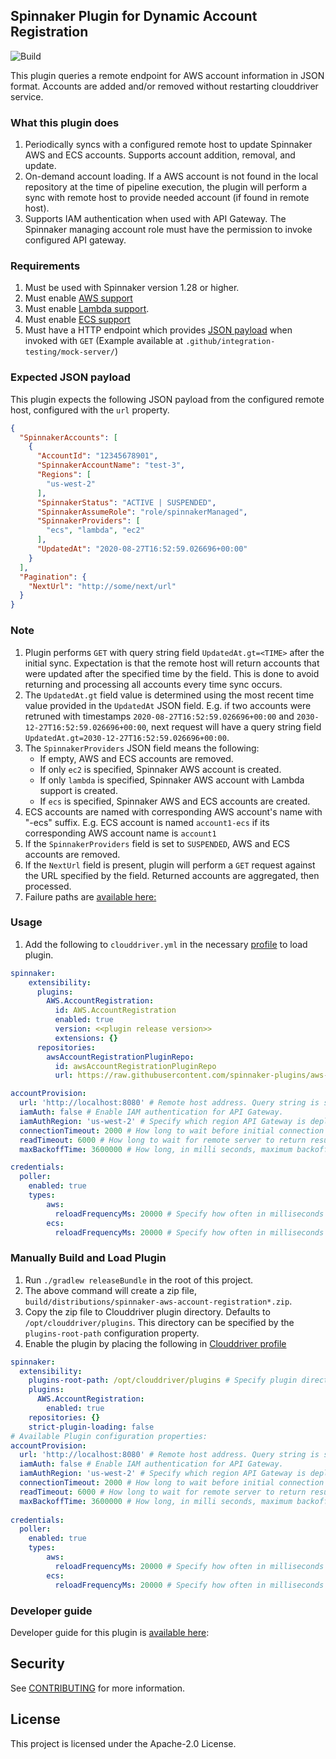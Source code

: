 ## Spinnaker Plugin for Dynamic Account Registration
![Build](https://github.com/awslabs/aws-account-registration-plugin-spinnaker/workflows/Build/badge.svg)

This plugin queries a remote endpoint for AWS account information in JSON format. Accounts are added and/or removed without restarting clouddriver service.

### What this plugin does
1. Periodically syncs with a configured remote host to update Spinnaker AWS and ECS accounts. Supports account addition, removal, and update. 
2. On-demand account loading. If a AWS account is not found in the local repository at the time of pipeline execution, 
the plugin will perform a sync with remote host to provide needed account (if found in remote host).
3. Supports IAM authentication when used with API Gateway. The Spinnaker managing account role must have the permission to invoke configured API gateway.   

### Requirements
1. Must be used with Spinnaker version 1.28 or higher.
2. Must enable [AWS support](https://docs.armory.io/docs/armory-admin/aws/add-aws-account/)
3. Must enable [Lambda support](https://kb.armory.io/s/article/AWS-Lambda-Custom-Webhook-Stages).
4. Must enable [ECS support](https://spinnaker.io/setup/install/providers/aws/aws-ecs/#clouddriver-yaml-properties)
5. Must have a HTTP endpoint which provides [JSON payload](#Expected-JSON-payload) when invoked with `GET` (Example available at `.github/integration-testing/mock-server/`)

### Expected JSON payload
This plugin expects the following JSON payload from the configured remote host, configured with the `url` property.


```json
{
  "SpinnakerAccounts": [
    {
      "AccountId": "12345678901",
      "SpinnakerAccountName": "test-3",
      "Regions": [
        "us-west-2"
      ],
      "SpinnakerStatus": "ACTIVE | SUSPENDED",
      "SpinnakerAssumeRole": "role/spinnakerManaged",
      "SpinnakerProviders": [
        "ecs", "lambda", "ec2"
      ],
      "UpdatedAt": "2020-08-27T16:52:59.026696+00:00"
    }
  ],
  "Pagination": {
    "NextUrl": "http://some/next/url"
  }
}
```

### Note
1. Plugin performs `GET` with query string field `UpdatedAt.gt=<TIME>` after the initial sync.
Expectation is that the remote host will return accounts that were updated after the specified time by the field.
This is done to avoid returning and processing all accounts every time sync occurs. 
2. The `UpdatedAt.gt` field value is determined using the most recent time value provided in the `UpdatedAt` JSON field.
E.g. if two accounts were retruned with timestamps `2020-08-27T16:52:59.026696+00:00` and `2030-12-27T16:52:59.026696+00:00`, 
next request will have a query string field `UpdatedAt.gt=2030-12-27T16:52:59.026696+00:00`. 
3. The `SpinnakerProviders` JSON field means the following:
    - If empty, AWS and ECS accounts are removed.
    - If only `ec2` is specified, Spinnaker AWS account is created.
    - If only `lambda` is specified, Spinnaker AWS account with Lambda support is created.
    - If `ecs` is specified, Spinnaker AWS and ECS accounts are created.
4. ECS accounts are named with corresponding AWS account's name with "-ecs" suffix. 
E.g. ECS account is named `account1-ecs` if its corresponding AWS account name is `account1`
5. If the `SpinnakerProviders` field is set to `SUSPENDED`,  AWS and ECS accounts are removed.
6. If the `NextUrl` field is present, plugin will perform a `GET` request against the URL specified by the field. Returned accounts are aggregated, then processed.
7. Failure paths are [available here:](doc/failure_paths.md)


### Usage
1. Add the following to `clouddriver.yml` in the necessary [profile](https://spinnaker.io/reference/halyard/custom/#custom-profiles) to load plugin.
```yaml
spinnaker:
    extensibility:
      plugins:
        AWS.AccountRegistration:
          id: AWS.AccountRegistration
          enabled: true
          version: <<plugin release version>>
          extensions: {}
      repositories:
        awsAccountRegistrationPluginRepo:
          id: awsAccountRegistrationPluginRepo
          url: https://raw.githubusercontent.com/spinnaker-plugins/aws-account-registration-plugin-spinnaker/master/plugins.json

accountProvision:
  url: 'http://localhost:8080' # Remote host address. Query string is supported but must not include space characters.
  iamAuth: false # Enable IAM authentication for API Gateway.
  iamAuthRegion: 'us-west-2' # Specify which region API Gateway is deployed. Required if `iamAuth` is enabled.
  connectionTimeout: 2000 # How long to wait before initial connection timeouts
  readTimeout: 6000 # How long to wait for remote server to return results.
  maxBackoffTime: 3600000 # How long, in milli seconds, maximum backoff time should be.

credentials:
  poller:
    enabled: true
    types:
        aws:
          reloadFrequencyMs: 20000 # Specify how often in milliseconds credentials should be synced.
        ecs:
          reloadFrequencyMs: 20000 # Specify how often in milliseconds credentials should be synced.
```

### Manually Build and Load Plugin
1. Run `./gradlew releaseBundle` in the root of this project. 
2. The above command will create a zip file, `build/distributions/spinnaker-aws-account-registration*.zip`.
3. Copy the zip file to Clouddriver plugin directory. Defaults to `/opt/clouddriver/plugins`. This directory can be specified by the `plugins-root-path` configuration property.
4. Enable the plugin by placing the following in [Clouddriver profile](https://spinnaker.io/reference/halyard/custom/#custom-profiles)


```yaml
spinnaker:
  extensibility:
    plugins-root-path: /opt/clouddriver/plugins # Specify plugin directory if necessary.
    plugins:
      AWS.AccountRegistration:
        enabled: true
    repositories: {}
    strict-plugin-loading: false
# Available Plugin configuration properties:
accountProvision:
  url: 'http://localhost:8080' # Remote host address. Query string is supported but must not include space characters.
  iamAuth: false # Enable IAM authentication for API Gateway.
  iamAuthRegion: 'us-west-2' # Specify which region API Gateway is deployed. Required if `iamAuth` is enabled.
  connectionTimeout: 2000 # How long to wait before initial connection timeouts
  readTimeout: 6000 # How long to wait for remote server to return results.
  maxBackoffTime: 3600000 # How long, in milli seconds, maximum backoff time should be.
  
credentials:
  poller:
    enabled: true
    types:
        aws:
          reloadFrequencyMs: 20000 # Specify how often in milliseconds credentials should be synced.
        ecs:
          reloadFrequencyMs: 20000 # Specify how often in milliseconds credentials should be synced.
```
### Developer guide
Developer guide for this plugin is [available here](doc/developer_guide.md): 
 
## Security

See [CONTRIBUTING](CONTRIBUTING.md#security-issue-notifications) for more information.

## License

This project is licensed under the Apache-2.0 License.

